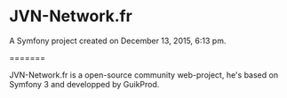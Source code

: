 JVN-Network.fr
=======

A Symfony project created on December 13, 2015, 6:13 pm.

=======

JVN-Network.fr is a open-source community web-project, he's based on Symfony 3 and developped by GuikProd.
